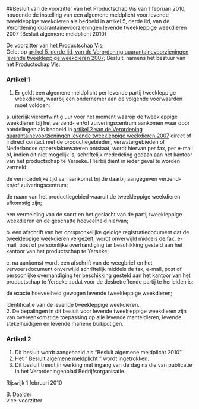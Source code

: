<meta http-equiv='Content-Type' content='text/html; charset=utf-8' />

##Besluit van de voorzitter van het Productschap Vis van 1 februari 2010, houdende de instelling van een algemene meldplicht voor levende tweekleppige weekdieren als bedoeld in artikel 5, derde lid, van de Verordening quarantainevoorzieningen levende tweekleppige weekdieren 2007 (Besluit algemene meldplicht 2010)

De voorzitter van het Productschap Vis;  
Gelet op [artikel 5, derde lid, van de Verordening quarantainevoorzieningen levende tweekleppige weekdieren 2007](../../../../../../pbo/verordening/quarantainevoorzieningen/levende/tweekleppige/weekdieren/2007/BWBR0024272/README.md);
Besluit, namens het bestuur van het Productschap Vis:    

### Artikel  1  

1.  Er geldt een algemene meldplicht per levende partij tweekleppige weekdieren, waarbij een ondernemer aan de volgende voorwaarden moet voldoen: 

a. uiterlijk vierentwintig uur voor het moment waarop de tweekleppige weekdieren bij het verzend- en/of zuiveringscentrum aankomen waar door handelingen als bedoeld in [artikel 2 van de Verordening quarantainevoorzieningen levende tweekleppige weekdieren 2007](../../../../../../pbo/verordening/quarantainevoorzieningen/levende/tweekleppige/weekdieren/2007/BWBR0024272/README.md) direct of indirect contact met de productiegebieden, verwatergebieden of Nederlandse oppervlaktewateren ontstaat, wordt hiervan per fax, per e-mail of, indien dit niet mogelijk is, schriftelijk mededeling gedaan aan het kantoor van het productschap te Yerseke. Hierbij dient in ieder geval te worden vermeld: 

de vermoedelijke tijd van aankomst bij de daarbij aangegeven verzend- en/of zuiveringscentrum;  

de naam van het productiegebied waaruit de tweekleppige weekdieren afkomstig zijn;  

een vermelding van de soort en het geslacht van de partij tweekleppige weekdieren en de geschatte hoeveelheid hiervan;    

b. een afschrift van het oorspronkelijke geldige registratiedocument dat de tweekleppige weekdieren vergezelt, wordt onverwijld middels de fax, e-mail, post of persoonlijke overhandiging ter beschikking gesteld aan het kantoor van het productschap te Yerseke;  

c. na aankomst wordt een afschrift van de weegbrief en het vervoersdocument onverwijld schriftelijk middels de fax, e-mail, post of persoonlijke overhandiging ter beschikking gesteld aan het kantoor van het productschap te Yerseke zodat voor de desbetreffende partij te herleiden is: 

de exacte hoeveelheid gewogen levende tweekleppige weekdieren;  

identificatie van de levende tweekleppige weekdieren.       
2.  De bepalingen in dit besluit voor levende tweekleppige weekdieren zijn van overeenkomstige toepassing op alle levende manteldieren, levende stekelhuidigen en levende mariene buikpotigen.   

### Artikel  2  

1.  Dit besluit wordt aangehaald als “Besluit algemene meldplicht 2010”.   
2.  Het “ [Besluit algemene meldplicht](../../../../../../pbo/besluit/algemene/meldplicht/BWBR0024574/README.md) ” wordt ingetrokken.   
3.  Dit besluit treedt in werking met ingang van de dag na die van publicatie in het Verordeningenblad Bedrijfsorganisatie.   

Rijswijk 
1 februari 2010   

B. Daalder  
vice-voorzitter    
